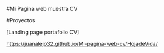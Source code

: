 #Mi Pagina web muestra CV

#Proyectos

[Landing page portafolio CV]

https://juanalejo32.github.io/Mi-pagina-web-cv/HojadeVida/